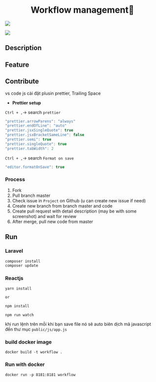 <h1 align="center">Workflow management👋</h1>
<p>
  <img src="https://img.shields.io/badge/version-1.0.0-blue.svg?cacheSeconds=2592000" />
</p>

![](/image/logo.png)

## Description

## Feature

## Contribute

vs code js cài đặt plusin prettier, Trailing Space

-   **Prettier setup**

`Ctrl + ,`-> search `prettier`

```js
"prettier.arrowParens": "always"
"prettier.endOfLine": "auto"
"prettier.jsxSingleQuote": true
"prettier.jsxBracketSameLine": false
"prettier.semi": true
"prettier.singleQuote": true
"prettier.tabWidth": 2
```

`Ctrl + ,`-> search `Format on save`

```js
"editor.formatOnSave": true
```

### Process

1. Fork
2. Pull branch master
3. Check issue in `Project` on Github (u can create new issue if need)
4. Create new branch from branch master and code
5. Create pull request with detail description (may be with some screenshot) and wait for review
6. After merge, pull new code from master

## Run

### Laravel

```sh
composer install
composer update
```

### Reactjs

```sh
yarn install

or

npm install
```

```
npm run watch

```

khi run lệnh trên mỗi khi bạn save file nó sẽ auto biên dịch mã javascript đến thư mục `public/js/app.js`

### build docker image

```
docker build -t workflow .
```

### Run with docker

```
docker run -p 8181:8181 workflow
```
